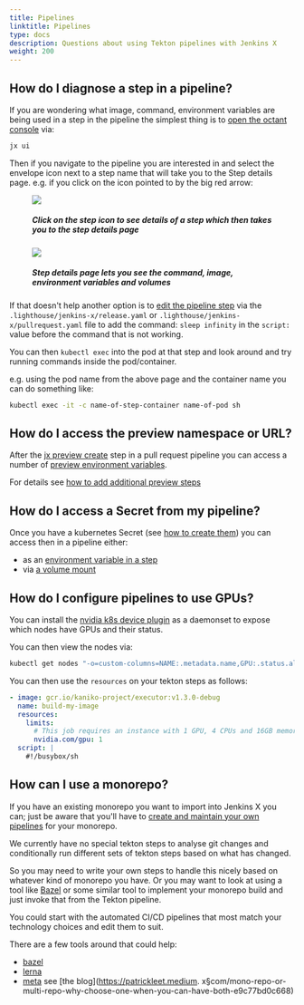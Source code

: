 ```yaml
---
title: Pipelines
linktitle: Pipelines
type: docs
description: Questions about using Tekton pipelines with Jenkins X
weight: 200
---
```


## How do I diagnose a step in a pipeline?

If you are wondering what image, command, environment variables are being used in a step in the pipeline the simplest thing is to [open the octant console](/v3/develop/ui/octant/) via:

```bash 
jx ui
```

Then if you navigate to the pipeline you are interested in and select the envelope icon next to a step name that will take you to the Step details page. e.g. if you click on the icon pointed to by the big red arrow:

<figure>
<img src="/images/developing/octant-step-click.png" />
<figcaption>
<h5>Click on the step icon to see details of a step which then takes you to the step details page</h5>
</figcaption>
</figure>


<figure>
<img src="/images/developing/octant-step.png" />
<figcaption>
<h5>Step details page lets you see the command, image, environment variables and volumes</h5>
</figcaption>
</figure>

If that doesn't help another option is to [edit the pipeline step](/v3/develop/pipelines/#editing-pipelines) via the `.lighthouse/jenkins-x/release.yaml` or  `.lighthouse/jenkins-x/pullrequest.yaml` file to add the command: `sleep infinity` in the `script:` value before the command that is not working.

You can then `kubectl exec` into the pod at that step and look around and try running commands inside the pod/container.

e.g. using the pod name from the above page and the container name you can do something like:

```bash 
kubectl exec -it -c name-of-step-container name-of-pod sh
```
    
## How do I access the preview namespace or URL?
             
After the [jx preview create](https://github.com/jenkins-x/jx-preview/blob/master/docs/cmd/jx-preview_create.md) step in a pull request pipeline you can access a number of [preview environment variables](/v3/develop/environments/preview/#environment-variables).

For details see [how to add additional preview steps](/v3/develop/environments/preview/#additional-preview-steps)


## How do I access a Secret from my pipeline?

Once you have a kubernetes Secret (see [how to create them](/v3/admin/setup/secrets/#create-a-new-secret)) you can access then in a pipeline either:

* as an [environment variable in a step](https://kubernetes.io/docs/concepts/configuration/secret/#using-secrets-as-environment-variables)
* via [a volume mount](https://kubernetes.io/docs/concepts/configuration/secret/#using-secrets-as-files-from-a-pod)


## How do I configure pipelines to use GPUs?
 
 You can install the [nvidia k8s device plugin](https://github.com/NVIDIA/k8s-device-plugin) as a daemonset to expose which nodes have GPUs and their status.
 
 You can then view the nodes via:
 
 ```bash 
 kubectl get nodes "-o=custom-columns=NAME:.metadata.name,GPU:.status.allocatable.nvidia\.com/gpu"  
 ```
         
 You can then use the `resources` on your tekton steps as follows:
 
 ```yaml 
 - image: gcr.io/kaniko-project/executor:v1.3.0-debug
   name: build-my-image
   resources:
     limits:
       # This job requires an instance with 1 GPU, 4 CPUs and 16GB memory - g4dn.2xlarge
       nvidia.com/gpu: 1
   script: |
     #!/busybox/sh
 ```
             

## How can I use a monorepo?

If you have an existing monorepo you want to import into Jenkins X you can; just be aware that you'll have to [create and maintain your own pipelines](/v3/develop/pipelines/editing/) for your monorepo. 

We currently have no special tekton steps to analyse git changes and conditionally run different sets of tekton steps based on what has changed.

So you may need to write your own steps to handle this nicely based on whatever kind of monorepo you have. Or you may want to look at using a tool like [Bazel](https://bazel.build/) or some similar tool to implement your monorepo build and just invoke that from the Tekton pipeline. 

You could start with the automated CI/CD pipelines that most match your technology choices and edit them to suit.

There are a few tools around that could help:
              
* [bazel](https://bazel.build/)
* [lerna](https://github.com/lerna/lerna)
* [meta](https://github.com/mateodelnorte/meta) see [the blog](https://patrickleet.medium.
  x§com/mono-repo-or-multi-repo-why-choose-one-when-you-can-have-both-e9c77bd0c668)





